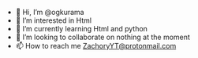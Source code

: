 - 👋 Hi, I’m @ogkurama
- 👀 I’m interested in Html
- 🌱 I’m currently learning Html and python
- 💞️ I’m looking to collaborate on nothing at the moment
- 📫 How to reach me ZachoryYT@protonmail.com

<!---
ogkurama/ogkurama is a ✨ special ✨ repository because its `README.md` (this file) appears on your GitHub profile.
You can click the Preview link to take a look at your changes.
--->
